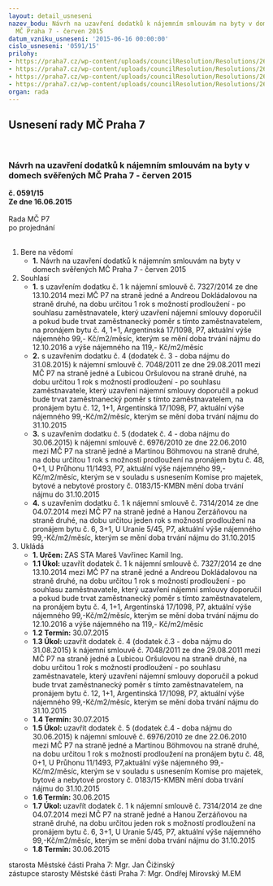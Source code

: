 ```yaml
---
layout: detail_usneseni
nazev_bodu: Návrh na uzavření dodatků k nájemním smlouvám na byty v domech svěřených
  MČ Praha 7 - červen 2015
datum_vzniku_usneseni: '2015-06-16 00:00:00'
cislo_usneseni: '0591/15'
prilohy:
- https://praha7.cz/wp-content/uploads/councilResolution/Resolutions/26258/38-15-priloha_01_byty20150616.doc
- https://praha7.cz/wp-content/uploads/councilResolution/Resolutions/26258/38-15-priloha_02_byty20150616.pdf
- https://praha7.cz/wp-content/uploads/councilResolution/Resolutions/26258/38-15-priloha_04_byty20150616.pdf
- https://praha7.cz/wp-content/uploads/councilResolution/Resolutions/26258/38-15-priloha_05_byty20150616.pdf
organ: rada
---
```

<div id="ucUsn_pList" class="usn">
	<span><h2>Usnesení rady MČ Praha 7 </h2>
<br></span><div class="standBody">
<span><h3>Návrh na uzavření dodatků k nájemním smlouvám na byty v domech svěřených MČ Praha 7 - červen 2015</h3></span><div class="center">
		<strong>č. 0591/15</strong><br>
	</div>
<div class="center">
		<strong>Ze dne 16.06.2015</strong><br><br>
	</div>Rada MČ P7<br> po projednání<br><br><ol>
<li>Bere na vědomí<ul><li>
<strong>1.</strong> Návrh na uzavření dodatků k nájemním smlouvám na byty v domech svěřených MČ Praha 7 - červen 2015</li></ul>
</li>
<li>Souhlasí<ul>
<li>
<strong>1.</strong> s uzavřením dodatku č. 1  k nájemní smlouvě č. 7327/2014 ze dne 13.10.2014 mezi MČ P7 na straně jedné a Andreou Dokládalovou na straně druhé, na dobu určitou 1 rok s možností prodloužení - po souhlasu zaměstnavatele, který uzavření nájemní smlouvy doporučil a pokud bude trvat zaměstnanecký poměr s tímto zaměstnavatelem, na pronájem bytu č. 4, 1+1, Argentinská 17/1098, P7, aktuální výše nájemného 99,- Kč/m2/měsíc, kterým se mění doba trvání nájmu do 12.10.2016 a výše nájemného na 119,- Kč/m2/měsíc</li>
<li>
<strong>2.</strong> s uzavřením dodatku č. 4 (dodatek č. 3 - doba nájmu do 31.08.2015) k nájemní smlouvě č. 7048/2011 ze dne 29.08.2011 mezi MČ P7 na straně jedné a Ľubicou Oršulovou na straně druhé, na dobu určitou 1 rok s možností prodloužení - po souhlasu zaměstnavatele, který uzavření nájemní smlouvy doporučil a pokud bude trvat zaměstnanecký poměr s tímto zaměstnavatelem, na pronájem bytu č. 12, 1+1, Argentinská 17/1098, P7, aktuální výše nájemného 99,-Kč/m2/měsíc, kterým se mění  doba trvání nájmu do 31.10.2015</li>
<li>
<strong>3.</strong> s uzavřením dodatku č. 5 (dodatek č. 4 - doba nájmu do 30.06.2015) k nájemní smlouvě č. 6976/2010 ze dne 22.06.2010 mezi MČ P7 na straně jedné a Martinou Böhmovou na straně druhé, na dobu určitou 1 rok s možností prodloužení na pronájem bytu č. 48, 0+1, U Průhonu 11/1493, P7, aktuální výše nájemného 99,-Kč/m2/měsíc, kterým se v souladu s usnesením Komise pro majetek, bytové a nebytové prostory č. 0183/15-KMBN mění doba trvání nájmu do 31.10.2015</li>
<li>
<strong>4.</strong> s uzavřením dodatku č. 1 k nájemní smlouvě č. 7314/2014 ze dne 04.07.2014 mezi MČ P7 na straně jedné a Hanou Zerzáňovou na straně druhé, na dobu určitou jeden rok s možností prodloužení na pronájem bytu č. 6, 3+1, U Uranie 5/45, P7, aktuální výše nájemného 99,-Kč/m2/měsíc, kterým se mění doba trvání nájmu do 31.10.2015</li>
</ul>
</li>
<li>Ukládá<ul>
<li>
<strong>1. Určen: </strong>ZAS STA Mareš Vavřinec Kamil Ing.</li>
<li>
<strong>1.1 Úkol: </strong>uzavřít dodatek č. 1  k nájemní smlouvě č. 7327/2014 ze dne 13.10.2014 mezi MČ P7 na straně jedné a Andreou Dokládalovou na straně druhé,  na dobu určitou 1 rok s možností prodloužení - po souhlasu zaměstnavatele, který uzavření nájemní smlouvy doporučil a pokud bude trvat zaměstnanecký poměr s tímto zaměstnavatelem, na pronájem bytu č. 4, 1+1, Argentinská 17/1098, P7, aktuální výše nájemného 99,-Kč/m2/měsíc, kterým se mění doba trvání nájmu do 12.10.2016 a výše nájemného na 119,- Kč/m2/měsíc</li>
<li>
<strong>1.2 Termín: </strong>30.07.2015</li>
<li>
<strong>1.3 Úkol: </strong>uzavřít dodatek č. 4  (dodatek č.3 - doba nájmu do 31.08.2015) k nájemní smlouvě č. 7048/2011 ze dne 29.08.2011 mezi MČ P7 na straně jedné a Ľubicou Oršulovou na straně druhé, na dobu určitou 1 rok s možností prodloužení - po souhlasu zaměstnavatele, který uzavření nájemní smlouvy doporučil a pokud bude trvat zaměstnanecký poměr s tímto zaměstnavatelem, na pronájem bytu č. 12, 1+1, Argentinská 17/1098, P7, aktuální výše nájemného 99,-Kč/m2/měsíc, kterým se mění doba trvání nájmu do 31.10.2015</li>
<li>
<strong>1.4 Termín: </strong>30.07.2015</li>
<li>
<strong>1.5 Úkol: </strong>uzavřít dodatek č. 5 (dodatek č.4 - doba nájmu do 30.06.2015) k nájemní smlouvě č. 6976/2010 ze dne 22.06.2010 mezi MČ P7 na straně jedné a Martinou Böhmovou na straně druhé, na dobu určitou 1 rok s možností prodloužení na pronájem bytu č. 48, 0+1, U Průhonu 11/1493, P7,aktuální výše nájemného 99,-Kč/m2/měsíc, kterým se v souladu s usnesením Komise pro majetek, bytové a nebytové prostory č. 0183/15-KMBN mění doba trvání nájmu do 31.10.2015</li>
<li>
<strong>1.6 Termín: </strong>30.06.2015</li>
<li>
<strong>1.7 Úkol: </strong>uzavřít dodatek č. 1 k nájemní smlouvě č. 7314/2014 ze dne 04.07.2014 mezi MČ P7 na straně jedné a Hanou Zerzáňovou na straně druhé, na dobu určitou jeden rok s možností prodloužení na  pronájem bytu č. 6, 3+1, U Uranie 5/45, P7, aktuální výše nájemného 99,-Kč/m2/měsíc, kterým se mění doba trvání nájmu do 31.10.2015</li>
<li>
<strong>1.8 Termín: </strong>30.06.2015</li>
</ul>
</li>
</ol>starosta Městské části Praha 7: Mgr. Jan Čižinský<br>zástupce starosty Městské části Praha 7: Mgr. Ondřej Mirovský M.EM 
</div>
</div>